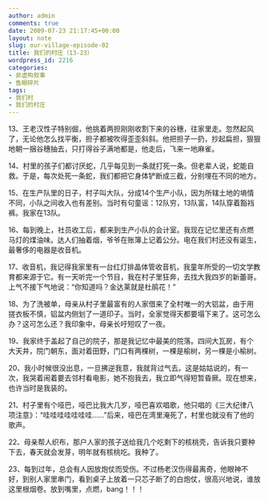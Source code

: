 ```yaml
---
author: admin
comments: true
date: 2009-07-23 21:17:45+00:00
layout: note
slug: our-village-episode-02
title: 我们的村庄（13-23）
wordpress_id: 2216
categories:
- 非虚构叙事
- 鱼眼碎片
tags:
- 我们村
- 我们的村庄
---
```


13、王老汉性子特别倔，他挑着两担刚刚收割下来的谷穗，往家里走。忽然起风了，无论他怎么找平衡，担子都被吹得歪歪斜斜。他把担子一扔，抄起扁担，狠狠地朝一捆谷穗抽去，只打得谷子满地都是，他走后，飞来一地麻雀。

14、村里的孩子们都讨厌蛇，几乎每见到一条就打死一条。但老辈人说，蛇能自救。于是，每次处死一条蛇，我们都把它身体铲断成三截，分别埋在不同的地方。

15、在生产队里的日子，村子叫大队，分成14个生产小队，因为所辖土地的墒情不同，小队之间收入也有差别。当时有句童谣：12队穷，13队富，14队穿着豁裆裤。我家在13队。 

16、每到晚上，社员收工后，都来到生产小队的会计室。我现在记忆里还有点燃马灯的煤油味。达人们抽着烟，爷爷在账簿上记着公分。电在我们村还没有诞生，最奢侈的电器是收音机。 

17、收音机，我记得我家里有一台红灯排晶体管收音机，我童年所受的一切文学教育都来源于它。有一天听完一个节目，我在村子里狂奔，去找大我四岁的新蕾哥。上气不接下气地说：“你知道吗？金达莱就是杜鹃花！”

18、为了洗被单，母亲从村子里最富有的人家借来了全村唯一的大铝盆，由于用搓衣板不慎，铝盆内侧划了一道印子。当时，全家觉得天都要塌下来了。这可怎么办？这可怎么还？我印象中，母亲长吁短叹了一夜。

19、我家终于盖起了自己的院子，那是我记忆中最美的院落。四间大瓦房，有个大天井，院门朝东，面对着田野，门口有两棵树，一棵是榆树，另一棵是小榆树。 

20、我小时候很没出息，一旦拂逆我意，我就背过气去。这是姑姑说的，有一次，我哭着闹着要去邻村看电影，她不抱我去，我立即气得短暂昏厥。现在想来，也许当时是我装的。

21、村子里有个哑巴，哑巴比我大几岁，哑巴喜欢唱歌，他只唱的《三大纪律八项注意》：“哇哇哇哇哇哇哇……”后来，哑巴在湾里淹死了，村里也就没有了他的歌声。

22、母亲帮人织布，那户人家的孩子送给我几个吃剩下的核桃壳，告诉我只要种下去，春天就会发芽，明年就有核桃吃。我种了。 

23、每到过年，总会有人因放炮仗而受伤。不过杨老汉伤得最离奇，他眼神不好，到别人家里串门，看到桌子上放着一只芯子断了的白炮仗，很高兴地说，谁放这里根烟卷。放到嘴里，点燃，bang！！！


